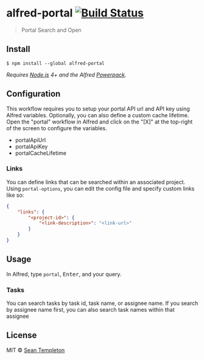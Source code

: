 # alfred-portal [![Build Status](https://travis-ci.org/LordZardeck/alfred-portal.svg?branch=master)](https://travis-ci.org/LordZardeck/alfred-portal)

> Portal Search and Open


## Install

```
$ npm install --global alfred-portal
```

*Requires [Node.js](https://nodejs.org) 4+ and the Alfred [Powerpack](https://www.alfredapp.com/powerpack/).*

## Configuration

This workflow requires you to setup your portal API url and API key using Alfred variables. Optionally, you can also define a custom cache lifetime. Open the "portal" workflow in Alfred and click on the "[X]" at the top-right of the screen to configure the variables.

- portalApiUrl
- portalApiKey
- portalCacheLifetime

### Links

You can define links that can be searched within an associated project. Using `portal-options`, you can edit the config
file and specify custom links like so:

```json
{
	"links": {
		"<project-id>": {
			"<link-description>": "<link-url>"
		}
	}
}
```



## Usage

In Alfred, type `portal`, <kbd>Enter</kbd>, and your query.

### Tasks

You can search tasks by task id, task name, or assignee name. If you search by assignee name first, you can also search task names within that assignee

## License

MIT © [Sean Templeton](https://templeton.io)
